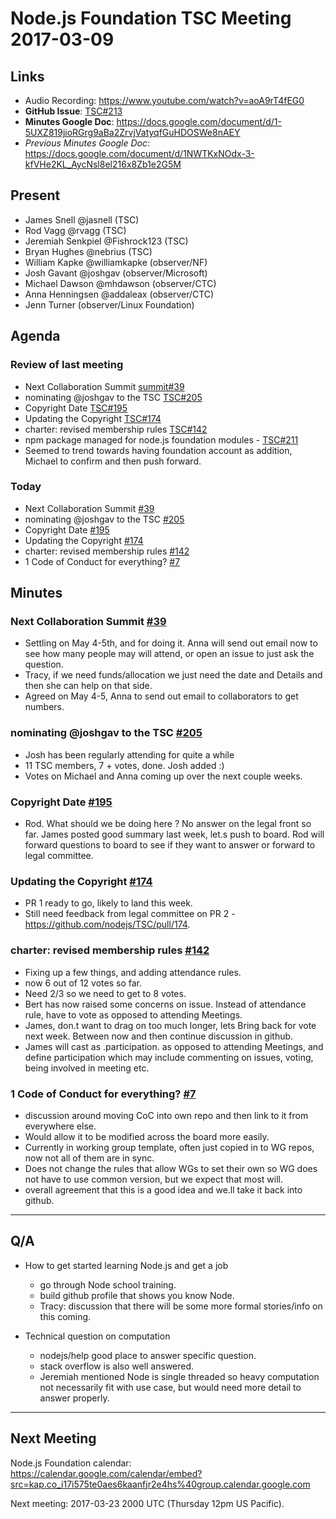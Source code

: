 # Node.js Foundation TSC Meeting 2017-03-09

## Links

* Audio Recording: https://www.youtube.com/watch?v=aoA9rT4fEG0
* **GitHub Issue**: [TSC#213](https://github.com/nodejs/TSC/issues/213)
* **Minutes Google Doc**: <https://docs.google.com/document/d/1-5UXZ819jioRGrg9aBa2ZrvjVatyqfGuHDOSWe8nAEY>
* _Previous Minutes Google Doc_: <https://docs.google.com/document/d/1NWTKxNOdx-3-kfVHe2KL_AycNsl8el216x8Zb1e2G5M>

## Present

* James Snell @jasnell (TSC)
* Rod Vagg @rvagg (TSC)
* Jeremiah Senkpiel @Fishrock123 (TSC)
* Bryan Hughes @nebrius (TSC)
* William Kapke @williamkapke (observer/NF)
* Josh Gavant @joshgav (observer/Microsoft)
* Michael Dawson @mhdawson (observer/CTC)
* Anna Henningsen @addaleax (observer/CTC)
* Jenn Turner (observer/Linux Foundation)

## Agenda

### Review of last meeting

* Next Collaboration Summit [summit#39](https://github.com/nodejs/summit/issues/39)
* nominating @joshgav to the TSC [TSC#205](https://github.com/nodejs/TSC/issues/205)
* Copyright Date [TSC#195](https://github.com/nodejs/TSC/issues/195)
* Updating the Copyright [TSC#174](https://github.com/nodejs/TSC/issues/174)
* charter: revised membership rules [TSC#142](https://github.com/nodejs/TSC/pull/142)
* npm package managed for node.js foundation modules - [TSC#211](https://github.com/nodejs/TSC/issues/211)
 * Seemed to trend towards having foundation account
    as addition, Michael to confirm and then push forward.

### Today

* Next Collaboration Summit [#39](https://github.com/nodejs/summit/issues/39)
* nominating @joshgav to the TSC [#205](https://github.com/nodejs/TSC/issues/205)
* Copyright Date [#195](https://github.com/nodejs/TSC/issues/195)
* Updating the Copyright [#174](https://github.com/nodejs/TSC/issues/174)
* charter: revised membership rules [#142](https://github.com/nodejs/TSC/pull/142)
* 1 Code of Conduct for everything? [#7](https://github.com/nodejs/community-committee/issues/7)

## Minutes

### Next Collaboration Summit [#39](https://github.com/nodejs/summit/issues/39)

  * Settling on May 4-5th, and for doing it.  Anna will send out
    email now to see how many people may will attend, or open an
    issue to just ask the question.
  * Tracy, if we need funds/allocation we just need the date and
    Details and then she can help on that side.
  * Agreed on May 4-5, Anna to send out email to collaborators to get
    numbers.

### nominating @joshgav to the TSC [#205](https://github.com/nodejs/TSC/issues/205)
  * Josh has been regularly attending for quite a while
  * 11 TSC members, 7 + votes, done.  Josh added :)
  * Votes on Michael and Anna coming up over the next couple weeks.

### Copyright Date [#195](https://github.com/nodejs/TSC/issues/195)
  * Rod.  What should we be doing here ?   No answer on the legal
    front so far.  James posted good summary last week, let.s push
    to board.  Rod will forward questions to board to see if they 
    want to answer or forward to legal committee.

### Updating the Copyright [#174](https://github.com/nodejs/TSC/issues/174)

  * PR 1 ready to go, likely to land this week.
  * Still need feedback from legal committee on PR 2 -
    https://github.com/nodejs/TSC/pull/174.

### charter: revised membership rules [#142](https://github.com/nodejs/TSC/pull/142)

  * Fixing up a few  things, and adding attendance rules.
  * now 6 out of 12 votes so far.  
  * Need 2/3 so we need to get to 8 votes.
  * Bert has now raised some concerns on issue.  Instead of
    attendance rule, have to vote as opposed to attending
    Meetings.  
  * James, don.t want to drag on too much longer, lets
    Bring back for vote next week. Between now and then
    continue discussion in github.
  * James will cast as .participation. as opposed to attending
    Meetings, and define participation which may include commenting
    on issues, voting, being involved in meeting etc.

### 1 Code of Conduct for everything? [#7](https://github.com/nodejs/community-committee/issues/7)

  * discussion around moving CoC into own repo and then 
    link to it from everywhere else.
  * Would allow it to be modified across the board more
    easily.
  * Currently in working group template, often just copied
    in to WG repos, now not all of them are in sync.
  * Does not change the rules that allow WGs to set their
    own so WG does not have to use common version, but we expect
    that most will.  
  * overall agreement that this is a good idea and we.ll take it
    back into github.


---

## Q/A

* How to get started learning Node.js and get a job
  * go through Node school training.
  * build github profile that shows you know Node.
  * Tracy: discussion that there will be some more formal
    stories/info on this coming.

* Technical question on computation
  * nodejs/help good place to answer specific question.
  * stack overflow is also well answered.
  * Jeremiah mentioned Node is single threaded so heavy computation
    not necessarily fit with use case, but would need more detail
    to answer properly.
  
---
## Next Meeting

Node.js Foundation calendar: <https://calendar.google.com/calendar/embed?src=kap.co_i17i575te0aes6kaanfjr2e4hs%40group.calendar.google.com>

Next meeting: 2017-03-23 2000 UTC (Thursday 12pm US Pacific).
